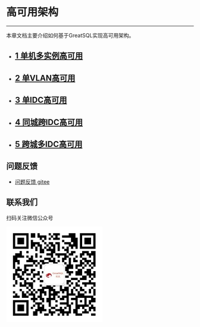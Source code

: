 # 高可用架构
---

本章文档主要介绍如何基于GreatSQL实现高可用架构。

- ## [1 单机多实例高可用](./1-ha-single-machine-multi-instance.md)
- ## [2 单VLAN高可用](./5-ha-single-vlan.md)
- ## [3 单IDC高可用](./2-ha-single-idc.md)
- ## [4 同城跨IDC高可用](./3-ha-same-city-multi-idc.md)
- ## [5 跨城多IDC高可用](./4-ha-multi-city-multi-idc.md)

**问题反馈**
---
- [问题反馈 gitee](https://gitee.com/GreatSQL/GreatSQL-Manual/issues)


**联系我们**
---

扫码关注微信公众号

![greatsql-wx](../greatsql-wx.jpg)
